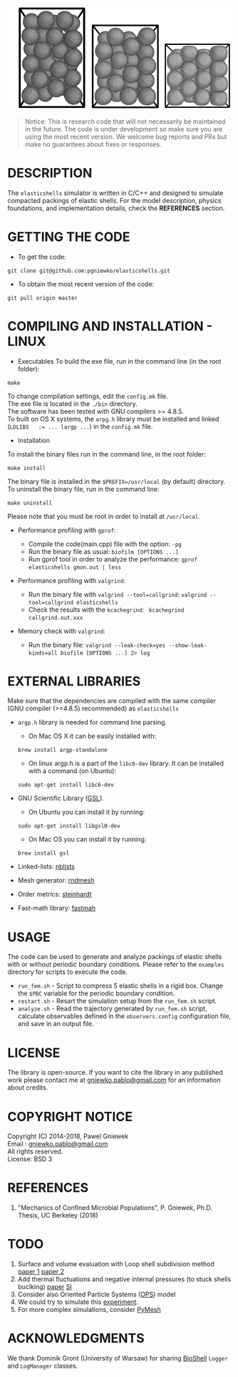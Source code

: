 ![Shells](./assets/Studium.jpeg)

>Notice: This is research code that will not necessarily be maintained in the future.
>The code is under development so make sure you are using the most recent version.
>We welcome bug reports and PRs but make no guarantees about fixes or responses.

DESCRIPTION
==================================================
The ```elasticshells``` simulator is written in C/C++ and designed to simulate compacted packings of elastic shells.
For the model description, physics foundations, and implementation details, check the **REFERENCES** section. 

GETTING THE CODE
==================================================
* To get the code:
```
git clone git@github.com:pgniewko/elasticshells.git
```

* To obtain the most recent version of the code:
```
git pull origin master
```

COMPILING AND INSTALLATION - LINUX
==================================================

* Executables
To build the exe file, run in the command line (in the root folder):
```
make
```
To change compilation settings, edit the `config.mk` file.  
The exe file is located in the `./bin` directory.  
The software has been tested with GNU compilers >= 4.8.5.    
To built on OS X systems, the `arpg.h` library must be installed and linked (`LDLIBS   := ... largp ...`) in the `config.mk` file.

* Installation

To install the binary files run in the command line, in the root folder:
```
make install
```

The binary file is installed in the `$PREFIX=/usr/local` (by default) directory.
To uninstall the binary file, run in the command line:
```
make uninstall
```
Please note that you must be root in order to install at `/usr/local`.

* Performance profiling with `gprof`:
    + Compile the code(main.cpp) file with the option: 
        `-pg`
    + Run the binary file as usual: 
        `biofilm [OPTIONS ...]`
    + Run gprof tool in order to analyze the performance:
        `gprof elasticshells gmon.out | less`

* Performance profiling with `valgrind`:
    + Run the binary file with `valgrind --tool=callgrind`:
        `valgrind --tool=callgrind elasticshells`
    + Check the results with the `kcachegrind`:
        ` kcachegrind callgrind.out.xxx`

* Memory check with `valgrind`:
    + Run the binary file:
        `valgrind --leak-check=yes --show-leak-kinds=all biofilm [OPTIONS ...] 2> log`

EXTERNAL LIBRARIES
================
Make sure that the dependencies are compiled with the same compiler (GNU compiler (>=4.8.5) recommended) as `elasticshells` 

* ```argp.h``` library is needed for command line parsing. 
  * On Mac OS X it can be easily installed with:
  ```
  brew install argp-standalone
  ```

  * On linux argp.h is a part of the ```libc6-dev``` library. It can be installed with a command (on Ubuntu):
  ```
  sudo apt-get install libc6-dev
  ```

* GNU Scientific Library ([GSL](http://www.gnu.org/software/gsl/)).
  * On Ubuntu you can install it by running:
  ```
  sudo apt-get install libgsl0-dev
  ```
  * On Mac OS you can install it by running:
  ```
  brew install gsl
  ```

* Linked-lists: [nblists](https://github.com/pgniewko/nblists)
* Mesh generator: [rndmesh](https://github.com/pgniewko/rndmesh)
* Order metrics: [steinhardt](https://github.com/pgniewko/steinhardt)
* Fast-math library: [fastmah](https://github.com/pgniewko/fastmath)

USAGE
=====
The code can be used to generate and analyze packings of elastic shells with or without periodic boundary conditions.
Please refer to the ```examples``` directory for scripts to execute the code. 

* ```run_fem.sh``` - Script to compress 5 elastic shells in a rigid box. Change the ```$PBC``` variable for the periodic boundary condition.
* ```restart.sh``` - Resart the simulation setup from the ```run_fem.sh``` script.
* ```analyze.sh``` - Read the trajectory generated by ```run_fem.sh``` script, calculate observables defined in the ```observers.config``` configuration file, and save in an output file.


LICENSE
=======
The library is open-source. If you want to cite the library in any published work please contact me at gniewko.pablo@gmail.com for an information about credits.

COPYRIGHT NOTICE
================
Copyright (C) 2014-2018, Pawel Gniewek  
Email : gniewko.pablo@gmail.com  
All rights reserved.  
License: BSD 3  

REFERENCES
==========
1. "Mechanics of Confined Microbial Populations", P. Gniewek, Ph.D. Thesis, UC Berkeley (2018)


TODO
=====
1. Surface and volume evaluation with Loop shell subdivision method [paper 1](https://github.com/pgniewko/elasticshells/blob/master/assets/peps/COS.2000.pdf) [paper 2](https://github.com/pgniewko/elasticshells/blob/master/assets/peps/FK.2006.pdf)       
2. Add thermal fluctuations and negative internal pressures (to stuck shells buclking) [paper](https://github.com/pgniewko/elasticshells/blob/master/assets/peps/SKB.2020.pdf) [SI](https://github.com/pgniewko/elasticshells/blob/master/assets/peps/SKB.2020-SI.pdf)          
3. Consider also Oriented Particle Systems ([OPS](https://github.com/pgniewko/elasticshells/blob/master/assets/peps/ST.1992-OPS.pdf)) model         
4. We could try to simulate this [experiment](https://github.com/pgniewko/elasticshells/blob/master/assets/peps/TDS.2020.pdf).         
5. For more complex simulations, consider [PyMesh](https://pymesh.readthedocs.io/en/latest/)          

ACKNOWLEDGMENTS
===============
We thank Dominik Gront (University of Warsaw) for sharing [BioShell](http://bioshell.pl/) `Logger` and
`LogManager` classes.
